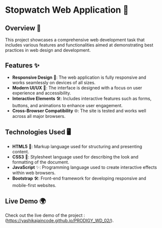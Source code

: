 # Stopwatch Web Application 🚀

## Overview 🌟
This project showcases a comprehensive web development task that includes various features and functionalities aimed at demonstrating best practices in web design and development.

## Features ✨
- **Responsive Design** 📱: The web application is fully responsive and works seamlessly on devices of all sizes.
- **Modern UI/UX** 🎨: The interface is designed with a focus on user experience and accessibility.
- **Interactive Elements** 🛠️: Includes interactive features such as forms, buttons, and animations to enhance user engagement.
- **Cross-Browser Compatibility** 🌐: The site is tested and works well across all major browsers.

## Technologies Used 🖥️
- **HTML5** 🌟: Markup language used for structuring and presenting content.
- **CSS3** 🎨: Stylesheet language used for describing the look and formatting of the document.
- **JavaScript** ✨: Programming language used to create interactive effects within web browsers.
- **Bootstrap** 🛠️: Front-end framework for developing responsive and mobile-first websites.

## Live Demo 🌍
Check out the live demo of the project : (https://yashikajaincode.github.io/PRODIGY_WD_02/).

